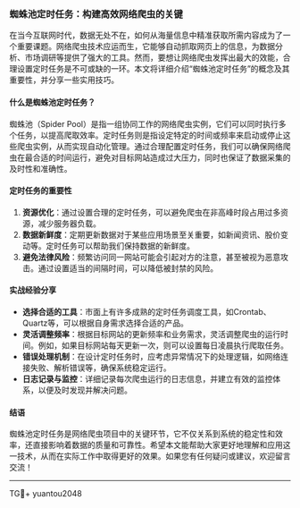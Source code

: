 ### 蜘蛛池定时任务：构建高效网络爬虫的关键

在当今互联网时代，数据无处不在，如何从海量信息中精准获取所需内容成为了一个重要课题。网络爬虫技术应运而生，它能够自动抓取网页上的信息，为数据分析、市场调研等提供了强大的工具。然而，要想让网络爬虫发挥出最大的效能，合理设置定时任务是不可或缺的一环。本文将详细介绍“蜘蛛池定时任务”的概念及其重要性，并分享一些实用技巧。

#### 什么是蜘蛛池定时任务？

蜘蛛池（Spider Pool）是指一组协同工作的网络爬虫实例，它们可以同时执行多个任务，以提高爬取效率。定时任务则是指设定特定的时间或频率来启动或停止这些爬虫实例，从而实现自动化管理。通过合理配置定时任务，我们可以确保网络爬虫在最合适的时间运行，避免对目标网站造成过大压力，同时也保证了数据采集的及时性和准确性。

#### 定时任务的重要性

1. **资源优化**：通过设置合理的定时任务，可以避免爬虫在非高峰时段占用过多资源，减少服务器负载。
2. **数据新鲜度**：定期更新数据对于某些应用场景至关重要，如新闻资讯、股价变动等。定时任务可以帮助我们保持数据的新鲜度。
3. **避免法律风险**：频繁访问同一网站可能会引起对方的注意，甚至被视为恶意攻击。通过设置适当的间隔时间，可以降低被封禁的风险。

#### 实战经验分享

- **选择合适的工具**：市面上有许多成熟的定时任务调度工具，如Crontab、Quartz等，可以根据自身需求选择合适的产品。
- **灵活调整频率**：根据目标网站的更新频率和业务需求，灵活调整爬虫的运行时间。例如，如果目标网站每天更新一次，则可以设置每日凌晨执行爬取任务。
- **错误处理机制**：在设计定时任务时，应考虑异常情况下的处理逻辑，如网络连接失败、解析错误等，确保系统稳定运行。
- **日志记录与监控**：详细记录每次爬虫运行的日志信息，并建立有效的监控体系，以便及时发现并解决问题。

#### 结语

蜘蛛池定时任务是网络爬虫项目中的关键环节，它不仅关系到系统的稳定性和效率，还直接影响着数据的质量和可靠性。希望本文能帮助大家更好地理解和应用这一技术，从而在实际工作中取得更好的效果。如果您有任何疑问或建议，欢迎留言交流！

---

TG💪+ yuantou2048